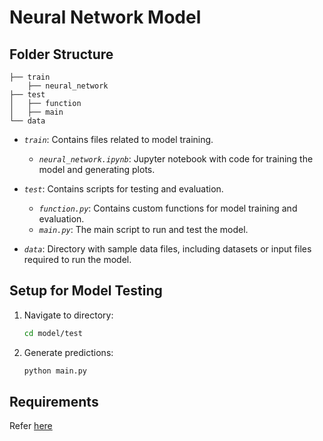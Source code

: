 # Neural Network Model

## Folder Structure 

```
├── train
    ├── neural_network
├── test
│   ├── function 
│   ├── main
└── data
```

- *`train`*: Contains files related to model training.
  - *`neural_network.ipynb`*: Jupyter notebook with code for training the model and generating plots.

- *`test`*: Contains scripts for testing and evaluation.
  - *`function.py`*: Contains custom functions for model training and evaluation.
  - *`main.py`*: The main script to run and test the model.

- *`data`*: Directory with sample data files, including datasets or input files required to run the model.

## Setup for Model Testing

1. Navigate to directory:
   ```bash
   cd model/test

2. Generate predictions:
   ```bash
   python main.py

## Requirements
Refer <a href="../requirements.txt/" target="_blank">here</a>


